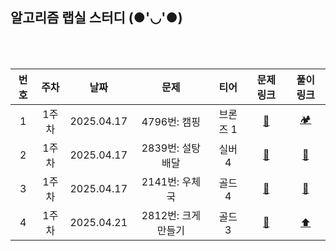 
## 알고리즘 랩실 스터디 (●'◡'●)

<br>
<br>

|번호|주차|날짜|문제|티어|문제 링크|풀이 링크|
|:--:|:--:|:--:|:--:|:--:|:--:|:--:|
|1|1주차|2025.04.17|4796번: 캠핑|브론즈 1|[🔗](https://www.acmicpc.net/problem/4796)|[🏕️](https://github.com/xxubin04/algorithms/tree/main/algorithm-lab-study/01-Greedy/4706.%20%EC%BA%A0%ED%95%91)|
|2|1주차|2025.04.17|2839번: 설탕 배달|실버 4|[🔗](https://www.acmicpc.net/problem/2839)|[🧂](https://github.com/xxubin04/algorithms/tree/main/algorithm-lab-study/01-Greedy/2839.%20%EC%84%A4%ED%83%95%20%EB%B0%B0%EB%8B%AC)|
|3|1주차|2025.04.17|2141번: 우체국|골드 4|[🔗](https://www.acmicpc.net/problem/2141)|[📮](https://github.com/xxubin04/algorithms/tree/main/algorithm-lab-study/01-Greedy/2141.%EC%9A%B0%EC%B2%B4%EA%B5%AD)|
|4|1주차|2025.04.21|2812번: 크게 만들기|골드 3|[🔗](https://www.acmicpc.net/problem/2812)|[⬆️](https://github.com/xxubin04/algorithms/tree/main/algorithm-lab-study/01-Greedy/2812.%20%ED%81%AC%EA%B2%8C%20%EB%A7%8C%EB%93%A4%EA%B8%B0)|
